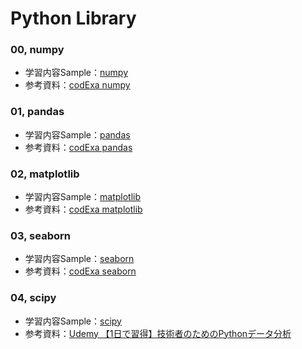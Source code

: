 # Python Library

### 00, numpy
- 学習内容Sample：[numpy](numpy%E5%85%A5%E9%96%80.ipynb)
- 参考資料：[codExa numpy](https://student.codexa.net/users/cart/numpy) 

### 01, pandas
- 学習内容Sample：[pandas](pandas%E5%85%A5%E9%96%80.ipynb)
- 参考資料：[codExa pandas](https://student.codexa.net/users/cart/pandas) 

### 02, matplotlib
- 学習内容Sample：[matplotlib](matplotlib%E5%85%A5%E9%96%80.ipynb)
- 参考資料：[codExa matplotlib](https://student.codexa.net/users/cart/matplotlib) 

### 03, seaborn
- 学習内容Sample：[seaborn](seaborn%E5%85%A5%E9%96%80.ipynb)　
- 参考資料：[codExa seaborn](https://www.codexa.net/seaborn-python/)

### 04, scipy
- 学習内容Sample：[scipy](scipy%E5%85%A5%E9%96%80.ipynb)
- 参考資料：[Udemy 【1日で習得】技術者のためのPythonデータ分析](https://www.udemy.com/course/1day_course_of_python_data_analysis_for_engineers/)


